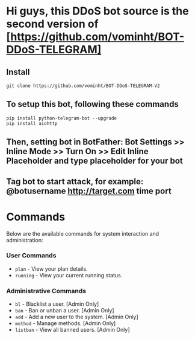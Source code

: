 # Hi guys, this DDoS bot source is the second version of <br>[https://github.com/vominht/BOT-DDoS-TELEGRAM]
## Install
```
git clone https://github.com/vominht/BOT-DDoS-TELEGRAM-V2
```
## To setup this bot, following these commands
```
pip install python-telegram-bot --upgrade
pip install aiohttp
```
## Then, setting bot in BotFather: Bot Settings >> Inline Mode >> Turn On >> Edit Inline Placeholder and type placeholder for your bot
## Tag bot to start attack, for example:<br> @botusername http://target.com time port 

# Commands

Below are the available commands for system interaction and administration:

### User Commands
- `plan` - View your plan details.
- `running` - View your current running status.

### Administrative Commands
- `bl` - Blacklist a user. [Admin Only]
- `ban` - Ban or unban a user. [Admin Only]
- `add` - Add a new user to the system. [Admin Only]
- `method` - Manage methods. [Admin Only]
- `listban` - View all banned users. [Admin Only]
